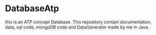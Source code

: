 # DatabaseAtp
this is an ATP concept Database. This repository contain documentation, data, sql code, mongoDB code and DataGenerator made by me in Java.
